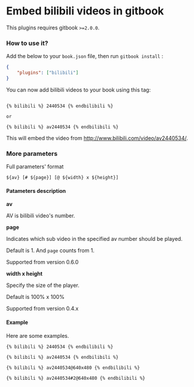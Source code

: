Embed bilibili videos in gitbook
==============

This plugins requires gitbook `>=2.0.0`.

### How to use it?

Add the below to your `book.json` file, then run `gitbook install` :

```json
{
    "plugins": ["bilibili"]
}
```

You can now add bilibili videos to your book using this tag:

```

{% bilibili %} 2440534 {% endbilibili %}

or

{% bilibili %} av2440534 {% endbilibili %}

```

This will embed the video from http://www.bilibili.com/video/av2440534/.

### More parameters

Full parameters' format

```
${av} [# ${page}] [@ ${width} x ${height}]
```

#### Patameters description

**av**

AV is bilibili video's number.

**page**

Indicates which sub video in the specified av number should be played.

Default is 1. And `page` counts from 1.

Supported from version 0.6.0

**width x height**

Specify the size of the player.

Default is 100% x 100%

Supported from version 0.4.x

#### Example

Here are some examples.

```
{% bilibili %} 2440534 {% endbilibili %}

{% bilibili %} av2440534 {% endbilibili %}

{% bilibili %} av2440534@640x480 {% endbilibili %}

{% bilibili %} av2440534#2@640x480 {% endbilibili %}
```
